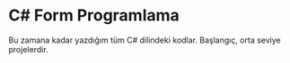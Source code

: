 # C# Form Programlama

Bu zamana kadar yazdığım tüm C# dilindeki kodlar. Başlangıç, orta seviye projelerdir.
